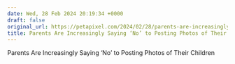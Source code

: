 ```yaml
---
date: Wed, 28 Feb 2024 20:19:34 +0000
draft: false
original_url: https://petapixel.com/2024/02/28/parents-are-increasingly-saying-no-to-posting-photos-of-their-children/
title: Parents Are Increasingly Saying ‘No’ to Posting Photos of Their Children
---
```


Parents Are Increasingly Saying ‘No’ to Posting Photos of Their Children